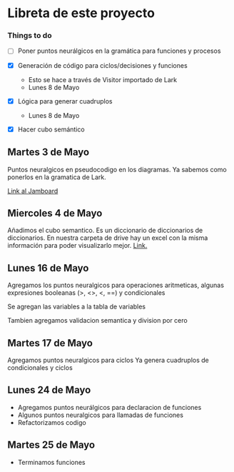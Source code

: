 # Libreta de este proyecto

### Things to do

- [ ] Poner puntos neurálgicos en la gramática para funciones y procesos

- [x] Generación de código para ciclos/decisiones y funciones
  - Esto se hace a través de Visitor importado de Lark
  - Lunes 8 de Mayo

- [x] Lógica para generar cuadruplos
  - Lunes 8 de Mayo

- [x] Hacer cubo semántico


## Martes 3 de Mayo

Puntos neuralgicos en pseudocodigo en los diagramas. Ya sabemos como ponerlos en la gramatica de Lark.

[Link al Jamboard](https://jamboard.google.com/d/1ILXlT5NbuGAxPVk7HlTSRH7XFH8RNjTzt2DB5SsL8TE)

## Miercoles 4 de Mayo

Añadimos el cubo semantico. Es un diccionario de diccionarios de diccionarios. En nuestra carpeta de drive hay un excel con la misma información para poder visualizarlo mejor. [Link.](https://docs.google.com/spreadsheets/d/17O1yEIGW2DZGPSVYCjtUNRyiWTKE5tLADRxhTVDiijg/edit#gid=1187907093)

## Lunes 16 de Mayo

Agregamos los puntos neuralgicos para operaciones aritmeticas, algunas expresiones booleanas (>, <>, <, ==) y condicionales


Se agregan las variables a la tabla de variables

Tambien agregamos validacion semantica y division por cero

## Martes 17 de Mayo

Agregamos puntos neuralgicos para ciclos
Ya genera cuadruplos de condicionales y ciclos

## Lunes 24 de Mayo

- Agregamos puntos neurálgicos para declaracion de funciones
- Algunos puntos neuralgicos para llamadas de funciones
- Refactorizamos codigo

## Martes 25 de Mayo

- Terminamos funciones

